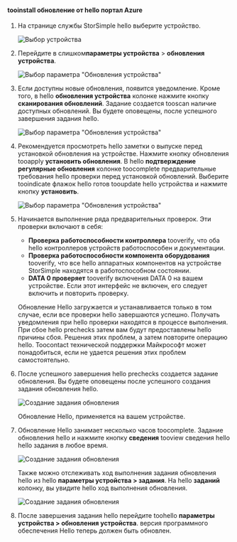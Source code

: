 <!--author=alkohli last changed: 08/04/17-->

#### <a name="tooinstall-an-update-from-hello-azure-portal"></a>tooinstall обновление от hello портал Azure

1. На странице службы StorSimple hello выберите устройство.

    ![Выбор устройства](./media/storsimple-8000-install-update5-via-portal/update1.png)

2. Перейдите в слишком**параметры устройства** > **обновления устройства**.

    ![Выбор параметра "Обновления устройства"](./media/storsimple-8000-install-update5-via-portal/update2.png)

2. Если доступны новые обновления, появится уведомление. Кроме того, в hello **обновления устройства** колонке нажмите кнопку **сканирования обновлений**. Задание создается tooscan наличие доступных обновлений. Вы будете оповещены, после успешного завершения задания hello.

    ![Выбор параметра "Обновления устройства"](./media/storsimple-8000-install-update5-via-portal/update3.png)

3. Рекомендуется просмотреть hello заметки о выпуске перед установкой обновления на устройстве. Нажмите кнопку обновления tooapply **установить обновления**. В hello **подтверждение регулярные обновления** колонке toocomplete предварительные требования hello проверки перед установкой обновлений. Выберите tooindicate флажок hello готов tooupdate hello устройства и нажмите кнопку **установить**.

    ![Выбор параметра "Обновления устройства"](./media/storsimple-8000-install-update5-via-portal/update4.png)

6. Начинается выполнение ряда предварительных проверок. Эти проверки включают в себя:
   
   * **Проверка работоспособности контроллера** tooverify, что оба hello контроллеров устройств работоспособен и документации.
   * **Проверка работоспособности компонента оборудования** tooverify, что все hello аппаратных компонентов на устройстве StorSimple находятся в работоспособном состоянии.
   * **DATA 0 проверяет** tooverify включения DATA 0 на вашем устройстве. Если этот интерфейс не включен, его следует включить и повторить проверку.

    Обновление Hello загружается и устанавливается только в том случае, если все проверки hello завершаются успешно. Получать уведомления при hello проверки находятся в процессе выполнения. При сбое hello prechecks затем вам будут предоставлены hello причины сбоя. Решения этих проблем, а затем повторите операцию hello. Toocontact технической поддержки Майкрософт может понадобиться, если не удается решения этих проблем самостоятельно.

7. После успешного завершения hello prechecks создается задание обновления. Вы будете оповещены после успешного создания задания обновления hello.
   
    ![Создание задания обновления](./media/storsimple-8000-install-update5-via-portal/update6.png)
   
    Обновление Hello, применяется на вашем устройстве.

9. Обновление Hello занимает несколько часов toocomplete. Задание обновления hello и нажмите кнопку **сведения** tooview сведения hello hello задания в любое время.

    ![Создание задания обновления](./media/storsimple-8000-install-update5-via-portal/update8.png)

     Также можно отслеживать ход выполнения задания обновления hello из hello **параметры устройства > задания**. На hello **заданий** колонку, вы увидите hello ход выполнения обновления.

     ![Создание задания обновления](./media/storsimple-8000-install-update5-via-portal/update7.png)

10. После завершения задания hello перейдите toohello **параметры устройства > обновления устройства**. версия программного обеспечения Hello теперь должен быть обновлен.

